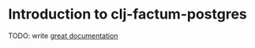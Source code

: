 # Introduction to clj-factum-postgres

TODO: write [great documentation](http://jacobian.org/writing/what-to-write/)
